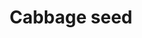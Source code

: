 ---
layout: item
title: Cabbage seed
item-id: 5324
datatable: true
id: 5324
name: "Cabbage seed"
members: true
lowalch: 1
highalch: 1
examine: "A cabbage seed - plant in an allotment."
monsters:
  - id: 6075
    name: "Tortoise"
    members: true
    combat_level: 79
    wiki_url: "https://oldschool.runescape.wiki/w/Tortoise#No_riders"
    drops:
      - quantity: "10-19"
        rarity: 0.078125
        drop_requirements: null
  - id: 6076
    name: "Tortoise"
    members: true
    combat_level: 92
    wiki_url: "https://oldschool.runescape.wiki/w/Tortoise#With_riders"
    drops:
      - quantity: "10-19"
        rarity: 0.078125
        drop_requirements: null
  - id: 6604
    name: "Mammoth"
    members: true
    combat_level: 80
    wiki_url: "https://oldschool.runescape.wiki/w/Mammoth"
    drops:
      - quantity: "3"
        rarity: 0.025
        drop_requirements: null
---